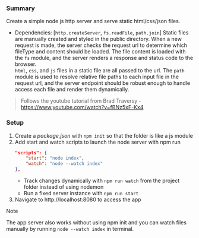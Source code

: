 ### Summary
Create a simple node js http server and serve static html/css/json files.
- Dependencies: [`http.createServer`, `fs.readFile`, `path.join`]
Static files are manually created and styled in the public directory. When a new request is made, the server checks the request 
url to determine which fileType and content should be loaded. The file content is loaded with the `fs` module, and the server 
renders a response and status code to the browser. <br>
`html`, `css`, and `js` files in a static file are all passed to the url. The `path` module is used to resolve relative file 
paths to each input file in the request url, and the server endpoint should be robust enough to handle access each file and 
render them dynamically.

> Follows the youtube tutorial from Brad Traversy - https://www.youtube.com/watch?v=fBNz5xF-Kx4

### Setup
1. Create a *package.json* with `npm init` so that the folder is like a js module
2. Add start and watch scripts to launch the node server with npm run
    ```json
    "scripts": {
        "start": "node index",
        "watch": "node --watch index"
    },
    ```
    - Track changes dynamically with `npm run watch` from the project folder instead of using nodemon
    - Run a fixed server instance with `npm run start`
3. Navigate to http://localhost:8080 to access the app

> [!Note]
> The app server also works without using npm init and you can watch files manually by running `node --watch index` in terminal.

